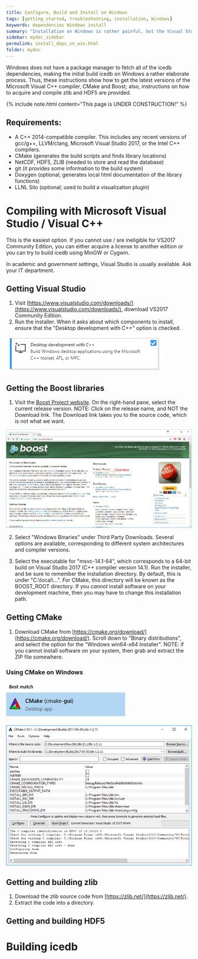 ```yaml
---
title: Configure, Build and Install on Windows
tags: [getting_started, troubleshooting, installation, Windows]
keywords: dependencies Windows install
summary: "Installation on Windows is rather painful, but the Visual Studio debugger is excellent."
sidebar: mydoc_sidebar
permalink: install_deps_on_win.html
folder: mydoc
---
```


Windows does not have a package manager to fetch all of the icedb dependencies, 
making the initial build icedb on Windows a rather elaborate process. Thus, these 
instructions show how to get the latest versions of the Microsoft Visual C++ compiler, 
CMake and Boost; also, instructions on how to acquire and compile zlib and HDF5 are provided.

{% include note.html content="This page is UNDER CONSTRUCTION!" %}


Requirements:
--------------

- A C++ 2014-compatible compiler. This includes any recent versions of gcc/g++, LLVM/clang, Microsoft Visual Studio 2017, or the Intel C++ compilers.
- CMake (generates the build scripts and finds library locations)
- NetCDF, HDF5, ZLIB (needed to store and read the database)
- git (it provides some information to the build system)
- Doxygen (optional; generates local html documentation of the library functions)
- LLNL Silo (optional; used to build a visualization plugin)

# Compiling with Microsoft Visual Studio / Visual C++

This is the easiest option. If you cannot use / are ineligible for VS2017 Community Edition, you can either acquire a license to another edition or you can try to build icedb using MinGW or Cygwin.

In academic and government settings, Visual Studio is usually available. Ask your IT department.

## Getting Visual Studio 

1. Visit [https://www.visualstudio.com/downloads/](https://www.visualstudio.com/downloads/), download VS2017 Community Edition. 
2. Run the installer. When it asks about which components to install, ensure that the "Desktop development with C++" option is checked.

![Picture of the option to check](images/build/win/vs_opt.PNG)

## Getting the Boost libraries

1. Visit the [Boost Project website](https://www.boost.org/). On the right-hand pane, select the current release version. NOTE: Click on the release name, and NOT the Download link. The Download link takes you to the source code, which is not what we want.

![Picture of the link to click on](images/build/win/boost_main_e.png)

2. Select "Windows Binaries" under Third Party Downloads. Several options are available, corresponding to different system architectures and compiler versions. 

3. Select the executable for "msvc-14.1-64", which corresponds to a 64-bit build on Visual Studio 2017 (C++ compiler version 14.1). Run the installer, and be sure to remember the installation directory. By default, this is under "C:\\local\\...". For CMake, this directory will be known as the BOOST\_ROOT directory. If you _cannot_ install software on your development machine, then you may have to change this installation path.


## Getting CMake

1. Download CMake from [https://cmake.org/download/](https://cmake.org/download/). Scroll down to "Binary distributions", and select the option for the "Windows win64-x64 Installer". NOTE: if you cannot install software on your system, then grab and extract the ZIP file somewhere.

### Using CMake on Windows

![CMake GUI Icon](images/build/win/cmake_icon.PNG)

![CMake GUI](images/build/win/cmake_gui.PNG)

## Getting and building zlib

1. Download the zlib source code from [https://zlib.net/](https://zlib.net/). 
2. Extract the code into a directory.

## Getting and building HDF5

# Building icedb



